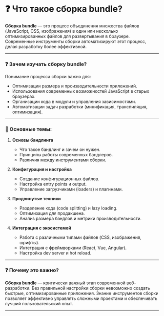 # ❓ Что такое сборка bundle?
**Сборка bundle** — это процесс объединения множества файлов (JavaScript, CSS, изображения) в один или несколько оптимизированных файлов для развертывания в браузере. Современные инструменты сборки автоматизируют этот процесс, делая разработку более эффективной.

---

### ❓ Зачем изучать сборку bundle?
Понимание процесса сборки важно для:
- Оптимизации размера и производительности приложений.
- Использования современных возможностей JavaScript в старых браузерах.
- Организации кода в модули и управления зависимостями.
- Автоматизации задач разработки (минификация, транспиляция, оптимизация).

---

### 🔹 Основные темы:
1. **Основы бандлинга**
    - Что такое бандлинг и зачем он нужен.
    - Принципы работы современных бандлеров.
    - Различия между инструментами сборки.

2. **Конфигурация и настройка**
    - Создание конфигурационных файлов.
    - Настройка entry points и output.
    - Управление загрузчиками (loaders) и плагинами.

3. **Продвинутые техники**
    - Разделение кода (code splitting) и lazy loading.
    - Оптимизация для продакшена.
    - Анализ размера бандлов и метрики производительности.

4. **Интеграция с экосистемой**
    - Работа с различными типами файлов (CSS, изображения, шрифты).
    - Интеграция с фреймворками (React, Vue, Angular).
    - Настройка dev server и hot reload.

---

### ❓ Почему это важно?
**Сборка bundle** — критически важный этап современной веб-разработки. Без правильной настройки сборки невозможно создать быстрые, оптимизированные приложения. Знание инструментов сборки позволяет эффективно управлять сложными проектами и обеспечивать лучший пользовательский опыт.

---
